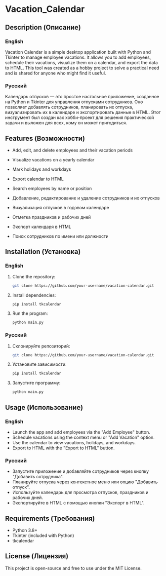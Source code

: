# Vacation_Calendar

## Description (Описание)

### English
Vacation Calendar is a simple desktop application built with Python and Tkinter to manage employee vacations. It allows you to add employees, schedule their vacations, visualize them on a calendar, and export the data to HTML. This tool was created as a hobby project to solve a practical need and is shared for anyone who might find it useful.

### Русский
Календарь отпусков — это простое настольное приложение, созданное на Python и Tkinter для управления отпусками сотрудников. Оно позволяет добавлять сотрудников, планировать их отпуска, визуализировать их в календаре и экспортировать данные в HTML. Этот инструмент был создан как хобби-проект для решения практической задачи и выложен для всех, кому он может пригодиться.

## Features (Возможности)
- Add, edit, and delete employees and their vacation periods  
- Visualize vacations on a yearly calendar  
- Mark holidays and workdays  
- Export calendar to HTML  
- Search employees by name or position  

- Добавление, редактирование и удаление сотрудников и их отпусков  
- Визуализация отпусков в годовом календаре  
- Отметка праздников и рабочих дней  
- Экспорт календаря в HTML  
- Поиск сотрудников по имени или должности  

## Installation (Установка)

### English
1. Clone the repository:
   ```bash
   git clone https://github.com/your-username/vacation-calendar.git
   ```
2. Install dependencies:
   ```bash
   pip install tkcalendar
   ```
3. Run the program:
   ```bash
   python main.py
   ```

### Русский
1. Склонируйте репозиторий:
   ```bash
   git clone https://github.com/your-username/vacation-calendar.git
   ```
2. Установите зависимости:
   ```bash
   pip install tkcalendar
   ```
3. Запустите программу:
   ```bash
   python main.py
   ```

## Usage (Использование)

### English
- Launch the app and add employees via the "Add Employee" button.  
- Schedule vacations using the context menu or "Add Vacation" option.  
- Use the calendar to view vacations, holidays, and workdays.  
- Export to HTML with the "Export to HTML" button.

### Русский
- Запустите приложение и добавляйте сотрудников через кнопку "Добавить сотрудника".  
- Планируйте отпуска через контекстное меню или опцию "Добавить отпуск".  
- Используйте календарь для просмотра отпусков, праздников и рабочих дней.  
- Экспортируйте в HTML с помощью кнопки "Экспорт в HTML".

## Requirements (Требования)
- Python 3.8+  
- Tkinter (included with Python)  
- tkcalendar  

## License (Лицензия)
This project is open-source and free to use under the MIT License.